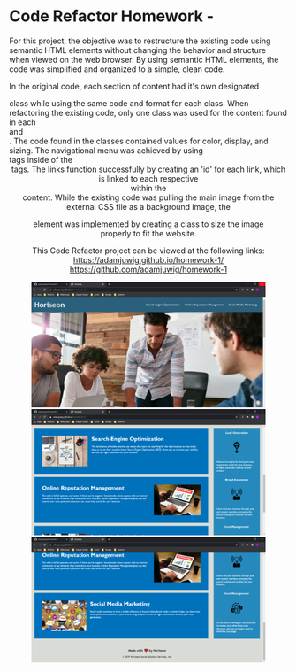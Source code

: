 # Code Refactor Homework -

For this project, the objective was to restructure the existing code using semantic HTML elements without changing the behavior and structure when viewed on the web browser. By using semantic HTML elements, the code was simplified and organized to a simple, clean code.

In the original code, each section of content had it's own designated <div> class while using the same code and format for each class. When refactoring the existing code, only one class was used for the content found in each <article> and <section>. The code found in the classes contained values for color, display, and sizing. The navigational menu was achieved by using <nav> tags inside of the <header> tags. The links function successfully by creating an 'id' for each link, which is linked to each respective <article> within the <section> content. While the existing code was pulling the main image from the external CSS file as a background image, the <figure> element was implemented by creating a class to size the image properly to fit the website. 

This Code Refactor project can be viewed at the following links:
https://adamjuwig.github.io/homework-1/
https://github.com/adamjuwig/homework-1

![image](https://github.com/adamjuwig/homework-1/blob/main/assets/homework1screenshot1.png)
![image](https://github.com/adamjuwig/homework-1/blob/main/assets/homework1screenshot2.png)
![image](https://github.com/adamjuwig/homework-1/blob/main/assets/homework1screenshot3.png)